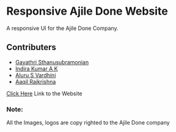# Responsive Ajile Done Website

A responsive UI for the Ajile Done Company.

## Contributers
- [Gayathri Sthanusubramonian](https://github.com/Gayathri2522)
- [Indira Kumar A K](https://github.com/Indira-kumar)
- [Aluru S Vardhini](https://github.com/vardhinialuru05)
- [Aaqil Rajkrishna](https://github.com/aaqilrk)

[Click Here]() Link to the Website
### Note:
All the Images, logos are copy righted to the Ajile Done company